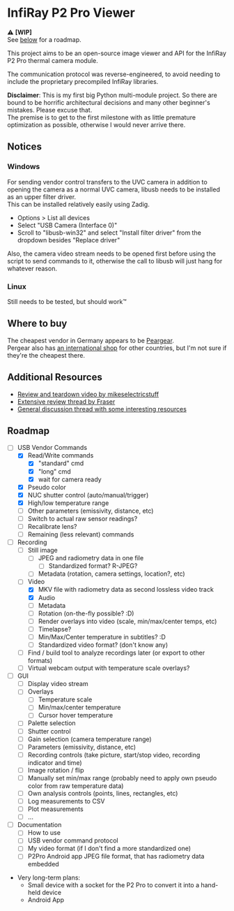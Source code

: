 # InfiRay P2 Pro Viewer

:warning: **[WIP]**  
See [below](#roadmap) for a roadmap.

This project aims to be an open-source image viewer and API for the InfiRay P2 Pro thermal camera module.

The communication protocol was reverse-engineered, to avoid needing to include the proprietary precompiled InfiRay libraries.

**Disclaimer**: This is my first big Python multi-module project. So there are bound to be horrific architectural decisions and many other beginner's mistakes. Please excuse that.  
The premise is to get to the first milestone with as little premature optimization as possible, otherwise I would never arrive there.

## Notices
### Windows
For sending vendor control transfers to the UVC camera in addition to opening the camera as a normal UVC camera, libusb needs to be installed as an upper filter driver.  
This can be installed relatively easily using Zadig.  
- Options > List all devices
- Select "USB Camera (Interface 0)"
- Scroll to "libusb-win32" and select "Install filter driver" from the dropdown besides "Replace driver"

Also, the camera video stream needs to be opened first before using the script to send commands to it, otherwise the call to libusb will just hang for whatever reason.

### Linux
Still needs to be tested, but should work™

## Where to buy
The cheapest vendor in Germany appears to be [Peargear](https://www.pergear.de/products/infiray-p2-pro?ref=067mg).  
Pergear also has [an international shop](https://www.pergear.com/products/infiray-p2-pro?ref=067mg) for other countries, but I'm not sure if they're the cheapest there.

## Additional Resources
- [Review and teardown video by mikeselectricstuff](https://www.youtube.com/watch?v=YMQeXq1ujn0)
- [Extensive review thread by Fraser](https://www.eevblog.com/forum/thermal-imaging/review-infiray-p2-pro-thermal-camera-dongle-for-android-mobile-phones/)
- [General discussion thread with some interesting resources](https://www.eevblog.com/forum/thermal-imaging/infiray-and-their-p2-pro-discussion/)


## Roadmap
- [ ] USB Vendor Commands
    - [x] Read/Write commands
        - [x] "standard" cmd
        - [x] "long" cmd
        - [x] wait for camera ready
    - [x] Pseudo color 
    - [X] NUC shutter control (auto/manual/trigger)
    - [X] High/low temperature range
    - [ ] Other parameters (emissivity, distance, etc)
    - [ ] Switch to actual raw sensor readings?
    - [ ] Recalibrate lens?
    - [ ] Remaining (less relevant) commands
- [ ] Recording
    - [ ] Still image
        - [ ] JPEG and radiometry data in one file
            - [ ] Standardized format? R-JPEG?
        - [ ] Metadata (rotation, camera settings, location?, etc)
    - [ ] Video
        - [x] MKV file with radiometry data as second lossless video track
        - [x] Audio
        - [ ] Metadata
        - [ ] Rotation (on-the-fly possible? :D)
        - [ ] Render overlays into video (scale, min/max/center temps, etc)
        - [ ] Timelapse?
        - [ ] Min/Max/Center temperature in subtitles? :D
        - [ ] Standardized video format? (don't know any)
    - [ ] Find / build tool to analyze recordings later (or export to other formats)
    - [ ] Virtual webcam output with temperature scale overlays?
- [ ] GUI
    - [ ] Display video stream
    - [ ] Overlays
        - [ ] Temperature scale
        - [ ] Min/max/center temperature
        - [ ] Cursor hover temperature
    - [ ] Palette selection
    - [ ] Shutter control
    - [ ] Gain selection (camera temperature range)
    - [ ] Parameters (emissivity, distance, etc)
    - [ ] Recording controls (take picture, start/stop video, recording indicator and time)
    - [ ] Image rotation / flip
    - [ ] Manually set min/max range (probably need to apply own pseudo color from raw temperature data)
    - [ ] Own analysis controls (points, lines, rectangles, etc)
    - [ ] Log measurements to CSV
    - [ ] Plot measurements
    - [ ] ...
- [ ] Documentation
    - [ ] How to use
    - [ ] USB vendor command protocol
    - [ ] My video format (if I don't find a more standardized one)
    - [ ] P2Pro Android app JPEG file format, that has radiometry data embedded
- Very long-term plans:
    - Small device with a socket for the P2 Pro to convert it into a hand-held device
    - Android App
